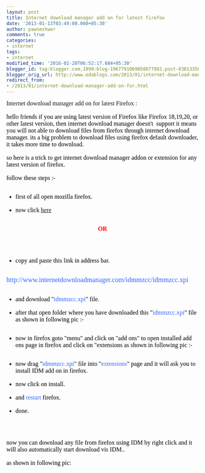 ```yaml
---
layout: post
title: Internet download manager add on for latest firefox
date: '2013-01-13T03:49:00.000+05:30'
author: pawneshwer
comments: true
categories:
- internet
tags:
- internet
modified_time: '2016-02-20T06:52:17.884+05:30'
blogger_id: tag:blogger.com,1999:blog-1967791069058877982.post-8301335047332562761
blogger_orig_url: http://www.edablogs.com/2013/01/internet-download-manager-add-on-for.html
redirect_from:
- /2013/01/internet-download-manager-add-on-for.html
---
```


<div dir="ltr" style="text-align: left;" trbidi="on"><span style="font-family: &quot;verdana&quot; , &quot;geneva&quot;; font-size: medium;">Internet download manager add on for latest Firefox :</span><br /><br /><span style="color: black; font-family: &quot;verdana&quot; , &quot;geneva&quot;; font-size: medium;">hello friends if you are using latest version of Firefox like Firefox 18,19,20, or other latest version, then internet download manager doesn't&nbsp; support it means you will not able to download files from firefox through internet download manager. its a big problem to download files using firefox default downloader, it takes more time to download.</span><br /><br /><span style="color: black; font-family: &quot;verdana&quot; , &quot;geneva&quot;; font-size: medium;">so here is a trick to get internet download manager addon or extension for any latest version of firefox.</span><br /><br /><span style="color: black; font-family: &quot;verdana&quot; , &quot;geneva&quot;; font-size: medium;">follow these steps :-</span><br /><ul><br /><li><span style="color: black; font-family: &quot;verdana&quot; , &quot;geneva&quot;; font-size: medium;">first of all open mozilla firefox.</span></li><br /><li><span style="font-family: &quot;verdana&quot; , &quot;geneva&quot;; font-size: medium;"><span style="color: black;">now click</span> <a href="http://www.internetdownloadmanager.com/idmmzcc/idmmzcc.xpi" target="_blank" title="IDM add on">here</a></span></li></ul><br /><div style="text-align: center;"><span style="color: red;"><b><span style="font-family: &quot;verdana&quot; , &quot;geneva&quot;; font-size: medium;">OR</span></b></span></div><br /><br /><ul><br /><li><span style="color: black; font-family: &quot;verdana&quot; , &quot;geneva&quot;; font-size: medium;">copy and paste this link in address bar.</span></li></ul><br /><span style="color: #3366ff; font-family: &quot;verdana&quot; , &quot;geneva&quot;; font-size: large;">http://www.internetdownloadmanager.com/idmmzcc/idmmzcc.xpi</span><br /><ul><br /><li><span style="color: black; font-family: &quot;verdana&quot; , &quot;geneva&quot;; font-size: medium;">and download "<span style="color: #3366ff;">idmmzcc.xpi</span>" file.</span></li><br /><li><span style="color: black; font-family: &quot;verdana&quot; , &quot;geneva&quot;; font-size: medium;">after that open folder where you have downloaded this "<span style="color: #3366ff;">idmmzcc.xpi</span>" file as shown in following pic :-</span></li></ul><ul><br /><li><span style="color: black; font-family: &quot;verdana&quot; , &quot;geneva&quot;; font-size: medium;">now in firefox goto "menu" and click on "add ons" to open installed add ons page in firefox and click on "extensions as shown in following pic :-</span></li></ul><ul><br /><li><span style="color: black; font-family: &quot;verdana&quot; , &quot;geneva&quot;; font-size: medium;">now drag "<span style="color: #3366ff;">idmmzcc.xpi</span>" file into "<span style="color: #3366ff;">extensions</span>" page and it will ask you to install IDM add on in firefox.</span></li><br /><li><span style="color: black; font-family: &quot;verdana&quot; , &quot;geneva&quot;; font-size: medium;">now click on install.</span></li><br /><li><span style="color: black; font-family: &quot;verdana&quot; , &quot;geneva&quot;; font-size: medium;">and <span style="color: #3366ff;">restart</span> firefox.</span></li><br /><li><span style="color: black; font-family: &quot;verdana&quot; , &quot;geneva&quot;; font-size: medium;">done.</span></li></ul><br /><br /><br /><span style="color: black; font-family: &quot;verdana&quot; , &quot;geneva&quot;; font-size: medium;">now you can download any file from firefox using IDM by right click and it will also automatically start download vis IDM.. </span><br /><br /><span style="color: black; font-family: &quot;verdana&quot; , &quot;geneva&quot;; font-size: medium;">as shown in following pic:</span><br /><br /><br /><br /><br /></div>